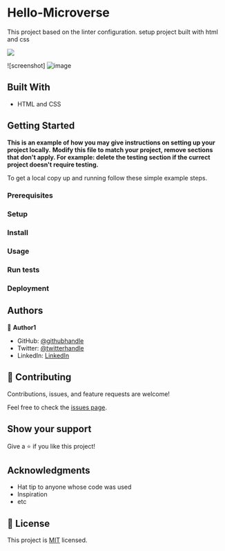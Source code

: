 # Hello-Microverse
This project based on the linter configuration. setup project built with html and css


![](https://img.shields.io/badge/Microverse-blueviolet)

![screenshot] ![image](https://user-images.githubusercontent.com/31547587/148134761-02a9ce94-c889-41e0-9166-9f8b893ac8fe.png)


## Built With

- HTML and CSS



## Getting Started

**This is an example of how you may give instructions on setting up your project locally.**
**Modify this file to match your project, remove sections that don't apply. For example: delete the testing section if the currect project doesn't require testing.**


To get a local copy up and running follow these simple example steps.

### Prerequisites

### Setup

### Install

### Usage

### Run tests

### Deployment



## Authors

👤 **Author1**

- GitHub: [@githubhandle](https://github.com/HectorTorresE)
- Twitter: [@twitterhandle](https://twitter.com/HectorT00406915)
- LinkedIn: [LinkedIn](https://linkedin.com/in/linkedinhandle)

## 🤝 Contributing

Contributions, issues, and feature requests are welcome!

Feel free to check the [issues page](../../issues/).

## Show your support

Give a ⭐️ if you like this project!

## Acknowledgments

- Hat tip to anyone whose code was used
- Inspiration
- etc

## 📝 License

This project is [MIT](./MIT.md) licensed.
